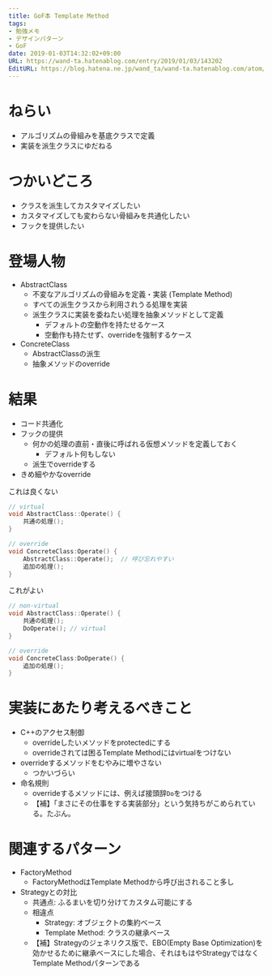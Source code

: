 ```yaml
---
title: GoF本 Template Method
tags:
- 勉強メモ
- デザインパターン
- GoF
date: 2019-01-03T14:32:02+09:00
URL: https://wand-ta.hatenablog.com/entry/2019/01/03/143202
EditURL: https://blog.hatena.ne.jp/wand_ta/wand-ta.hatenablog.com/atom/entry/10257846132695955419
---
```




# ねらい

- アルゴリズムの骨組みを基底クラスで定義
- 実装を派生クラスにゆだねる


# つかいどころ

- クラスを派生してカスタマイズしたい
- カスタマイズしても変わらない骨組みを共通化したい
- フックを提供したい


# 登場人物

- AbstractClass
    - 不変なアルゴリズムの骨組みを定義・実装 (Template Method)
    - すべての派生クラスから利用されうる処理を実装
    - 派生クラスに実装を委ねたい処理を抽象メソッドとして定義
        - デフォルトの空動作を持たせるケース
        - 空動作も持たせず、overrideを強制するケース
- ConcreteClass
    - AbstractClassの派生
    - 抽象メソッドのoverride


# 結果

- コード共通化
- フックの提供
    - 何かの処理の直前・直後に呼ばれる仮想メソッドを定義しておく
        - デフォルト何もしない
    - 派生でoverrideする
- きめ細やかなoverride


これは良くない
```cpp
// virtual
void AbstractClass::Operate() {
    共通の処理();
}

// override
void ConcreteClass:Operate() {
    AbstractClass::Operate();  // 呼び忘れやすい
    追加の処理();
}
```

これがよい
```cpp
// non-virtual
void AbstractClass::Operate() {
    共通の処理();
    DoOperate(); // virtual
}

// override
void ConcreteClass:DoOperate() {
    追加の処理();
}
```

# 実装にあたり考えるべきこと

- C++のアクセス制御
    - overrideしたいメソッドをprotectedにする
    - overrideされては困るTemplate Methodにはvirtualをつけない
- overrideするメソッドをむやみに増やさない
    - つかいづらい
- 命名規則
    - overrideするメソッドには、例えば接頭辞`Do`をつける
    - 【補】「まさにその仕事をする実装部分」という気持ちがこめられている。たぶん。


# 関連するパターン

- FactoryMethod
    - FactoryMethodはTemplate Methodから呼び出されること多し
- Strategyとの対比
    - 共通点: ふるまいを切り分けてカスタム可能にする
    - 相違点
        - Strategy: オブジェクトの集約ベース
        - Template Method: クラスの継承ベース
    - 【補】Strategyのジェネリクス版で、EBO(Empty Base Optimization)を効かせるために継承ベースにした場合、それはもはやStrategyではなくTemplate Methodパターンである
